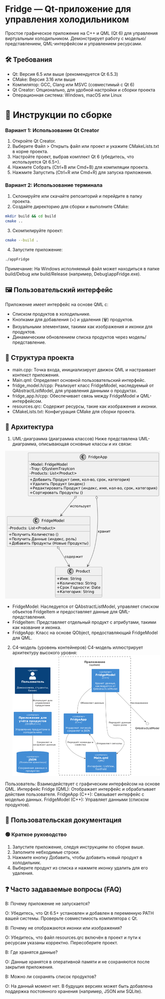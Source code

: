 # Fridge — Qt-приложение для управления холодильником
Простое графическое приложение на C++ и QML (Qt 6) для управления виртуальным холодильником. Демонстрирует работу с моделью/представлением, QML-интерфейсом и управлением ресурсами.
## 🛠️ Требования

- Qt: Версия 6.5 или выше (рекомендуется Qt 6.5.3)
- CMake: Версия 3.16 или выше
- Компилятор: GCC, Clang или MSVC (совместимый с Qt 6)
- Qt Creator: Опционально, для удобной настройки и сборки проекта
- Операционная система: Windows, macOS или Linux

# 🔧 Инструкции по сборке
### Вариант 1: Использование Qt Creator

1. Откройте Qt Creator.
2. Выберите Файл > Открыть файл или проект и укажите CMakeLists.txt в корне проекта.
3. Настройте проект, выбрав комплект Qt 6 (убедитесь, что используется Qt 6.5+).
4. Нажмите Собрать (Ctrl+B или Cmd+B) для компиляции проекта.
5. Нажмите Запустить (Ctrl+R или Cmd+R) для запуска приложения.

### Вариант 2: Использование терминала

1. Склонируйте или скачайте репозиторий и перейдите в папку проекта.
2. Создайте директорию для сборки и выполните CMake:
```bash
mkdir build && cd build
cmake ..
```
3. Скомпилируйте проект:
```bash
cmake --build .
```
4. Запустите приложение:
```bash
./appFridge
```

Примечание: На Windows исполняемый файл может находиться в папке build/Debug или build/Release (например, Debug\appFridge.exe).


## 🖼️ Пользовательский интерфейс
Приложение имеет интерфейс на основе QML с:
- Списком продуктов в холодильнике.
- Кнопками для добавления (+) и удаления (🗑) продуктов.
- Визуальными элементами, такими как изображения и иконки для продуктов.
- Динамическим обновлением списка продуктов через модель/представление.

## 📁 Структура проекта
- main.cpp: Точка входа, инициализирует движок QML и настраивает контекст приложения.
- Main.qml: Определяет основной пользовательский интерфейс.
- fridge_model.h/cpp: Реализует класс FridgeModel, наследуемый от QAbstractListModel, для управления данными о продуктах.
- fridge_app.h/cpp: Обеспечивает связь между FridgeModel и QML-интерфейсом.
- resources.qrc: Содержит ресурсы, такие как изображения и иконки.
- CMakeLists.txt: Конфигурация CMake для сборки проекта.

## 🧱 Архитектура
1. UML-диаграмма (диаграмма классов)
Ниже представлена UML-диаграмма, описывающая основные классы и их связи:

![UML Диаграмма](docs/uml.jpg)


- FridgeModel: Наследуется от QAbstractListModel, управляет списком объектов FridgeItem и предоставляет данные для QML-представления.
- FridgeItem: Представляет отдельный продукт с атрибутами, такими как название и иконка.
- FridgeApp: Класс на основе QObject, предоставляющий FridgeModel для QML.

2. C4-модель (уровень контейнеров)
C4-модель иллюстрирует архитектуру высокого уровня:
![UML Диаграмма](docs/с4.png)


Пользователь: Взаимодействует с графическим интерфейсом на основе QML.
Интерфейс Fridge (QML): Отображает интерфейс и обрабатывает действия пользователя.
FridgeApp (C++): Связывает интерфейс с моделью данных.
FridgeModel (C++): Управляет данными (списком продуктов).

## 📘 Пользовательская документация
### 🟢 Краткое руководство
1. Запустите приложение, следуя инструкциям по сборке выше.
2. Заполните небходимые строки.
3. Нажмите кнопку Добавить, чтобы добавить новый продукт в холодильник.
4. Выберите продукт из списка и нажмите иконку удалить для его удаления.

## ❓ Часто задаваемые вопросы (FAQ)

В: Почему приложение не запускается?

О: Убедитесь, что Qt 6.5+ установлен и добавлен в переменную PATH вашей системы. Проверьте совместимость компилятора с Qt.

В: Почему не отображаются иконки или изображения?

О: Убедитесь, что файл resources.qrc включён в проект и пути к ресурсам указаны корректно. Пересоберите проект.

В: Где хранятся данные?

О: Данные хранятся в оперативной памяти и не сохраняются после закрытия приложения.

В: Можно ли сохранять список продуктов?

О: На данный момент нет. В будущих версиях может быть добавлена поддержка постоянного хранения (например, JSON или SQLite).


